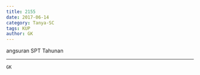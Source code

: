```yaml
---
title: 2155
date: 2017-06-14
category: Tanya-SC
tags: KUP
author: GK
---
```


angsuran SPT Tahunan

---



`GK`
